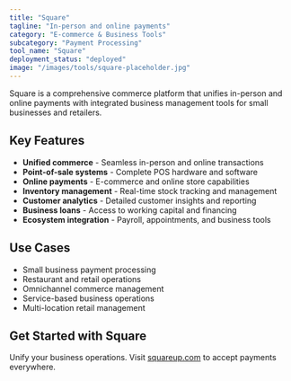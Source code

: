 ```yaml
---
title: "Square"
tagline: "In-person and online payments"
category: "E-commerce & Business Tools"
subcategory: "Payment Processing"
tool_name: "Square"
deployment_status: "deployed"
image: "/images/tools/square-placeholder.jpg"
---
```

Square is a comprehensive commerce platform that unifies in-person and online payments with integrated business management tools for small businesses and retailers.

## Key Features

- **Unified commerce** - Seamless in-person and online transactions
- **Point-of-sale systems** - Complete POS hardware and software
- **Online payments** - E-commerce and online store capabilities
- **Inventory management** - Real-time stock tracking and management
- **Customer analytics** - Detailed customer insights and reporting
- **Business loans** - Access to working capital and financing
- **Ecosystem integration** - Payroll, appointments, and business tools

## Use Cases

- Small business payment processing
- Restaurant and retail operations
- Omnichannel commerce management
- Service-based business operations
- Multi-location retail management

## Get Started with Square

Unify your business operations. Visit [squareup.com](https://squareup.com) to accept payments everywhere.